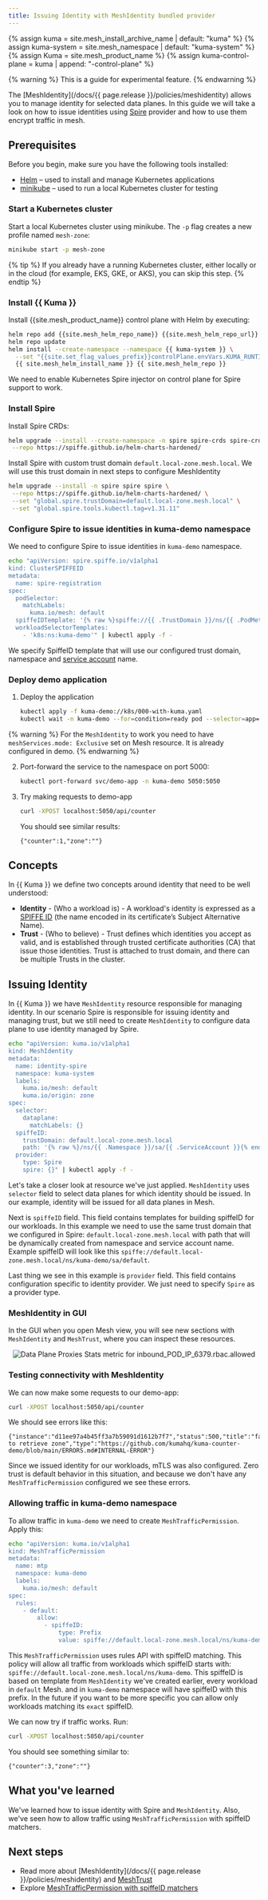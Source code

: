```yaml
---
title: Issuing Identity with MeshIdentity bundled provider
---
```


{% assign kuma = site.mesh_install_archive_name | default: "kuma" %}
{% assign kuma-system = site.mesh_namespace | default: "kuma-system" %}
{% assign Kuma = site.mesh_product_name %}
{% assign kuma-control-plane = kuma | append: "-control-plane" %}

{% warning %}
This is a guide for experimental feature. 
{% endwarning %}

The [MeshIdentity](/docs/{{ page.release }}/policies/meshidentity) allows you to manage identity for selected data planes.
In this guide we will take a look on how to issue identities using [Spire](https://spiffe.io/docs/latest/spire-about/) provider and how to use them encrypt traffic
in mesh.

## Prerequisites

Before you begin, make sure you have the following tools installed:

* [Helm](https://helm.sh/) – used to install and manage Kubernetes applications
* [minikube](https://minikube.sigs.k8s.io/docs/) – used to run a local Kubernetes cluster for testing

### Start a Kubernetes cluster

Start a local Kubernetes cluster using minikube. The `-p` flag creates a new profile named `mesh-zone`:

```bash
minikube start -p mesh-zone
```

{% tip %}
If you already have a running Kubernetes cluster, either locally or in the cloud (for example, EKS, GKE, or AKS), you can skip this step.
{% endtip %}

### Install {{ Kuma }}

Install {{site.mesh_product_name}} control plane with Helm by executing:

```sh
helm repo add {{site.mesh_helm_repo_name}} {{site.mesh_helm_repo_url}}
helm repo update
helm install --create-namespace --namespace {{ kuma-system }} \
  --set "{{site.set_flag_values_prefix}}controlPlane.envVars.KUMA_RUNTIME_KUBERNETES_INJECTOR_SPIRE_ENABLED=true" \
  {{ site.mesh_helm_install_name }} {{ site.mesh_helm_repo }}
```

We need to enable Kubernetes Spire injector on control plane for Spire support to work.

### Install Spire

Install Spire CRDs:

```sh
helm upgrade --install --create-namespace -n spire spire-crds spire-crds \
 --repo https://spiffe.github.io/helm-charts-hardened/
```

Install Spire with custom trust domain `default.local-zone.mesh.local`. We will use this trust domain in next steps to configure 
MeshIdentity

```sh
helm upgrade --install -n spire spire spire \
 --repo https://spiffe.github.io/helm-charts-hardened/ \
 --set "global.spire.trustDomain=default.local-zone.mesh.local" \
 --set "global.spire.tools.kubectl.tag=v1.31.11"
```

### Configure Spire to issue identities in kuma-demo namespace

We need to configure Spire to issue identities in `kuma-demo` namespace. 

```sh
echo "apiVersion: spire.spiffe.io/v1alpha1
kind: ClusterSPIFFEID
metadata:
  name: spire-registration
spec:
  podSelector:
    matchLabels:
      kuma.io/mesh: default
  spiffeIDTemplate: '{% raw %}spiffe://{{ .TrustDomain }}/ns/{{ .PodMeta.Namespace }}/sa/{{ .PodSpec.ServiceAccountName }}{% endraw %}'
  workloadSelectorTemplates:
    - 'k8s:ns:kuma-demo'" | kubectl apply -f -
```

We specify SpiffeID template that will use our configured trust domain, namespace and [service account](https://kubernetes.io/docs/concepts/security/service-accounts/) name.


### Deploy demo application

1.  Deploy the application
    ```sh
    kubectl apply -f kuma-demo://k8s/000-with-kuma.yaml
    kubectl wait -n kuma-demo --for=condition=ready pod --selector=app=demo-app --timeout=90s
    ```

{% warning %}
For the `MeshIdentity` to work you need to have `meshServices.mode: Exclusive` set on Mesh resource. It is already configured
in demo.
{% endwarning %}


2.  Port-forward the service to the namespace on port 5000:

    ```sh
    kubectl port-forward svc/demo-app -n kuma-demo 5050:5050
    ```

3. Try making requests to demo-app
   ```sh
   curl -XPOST localhost:5050/api/counter
   ```
   You should see similar results:
   ```
   {"counter":1,"zone":""}
   ```

## Concepts

In {{ Kuma }} we define two concepts around identity that need to be well understood:

* **Identity** - (Who a workload is) - A workload's identity is expressed as a [SPIFFE ID](https://spiffe.io/docs/latest/spiffe-about/overview/) (the name encoded in its certificate’s Subject Alternative Name).
* **Trust** - (Who to believe) - Trust defines which identities you accept as valid, and is established through trusted 
  certificate authorities (CA) that issue those identities. Trust is attached to trust domain, and there can be multiple Trusts in the cluster.

## Issuing Identity

In {{ Kuma }} we have `MeshIdentity` resource responsible for managing identity. In our scenario Spire is responsible for 
issuing identity and managing trust, but we still need to create `MeshIdentity` to configure data plane to use identity 
managed by Spire.

```sh
echo "apiVersion: kuma.io/v1alpha1
kind: MeshIdentity
metadata:
  name: identity-spire
  namespace: kuma-system
  labels:
    kuma.io/mesh: default
    kuma.io/origin: zone
spec:
  selector:
    dataplane:
      matchLabels: {}
  spiffeID:
    trustDomain: default.local-zone.mesh.local
    path: '{% raw %}/ns/{{ .Namespace }}/sa/{{ .ServiceAccount }}{% endraw %}'
  provider:
    type: Spire
    spire: {}" | kubectl apply -f -
```

Let's take a closer look at resource we've just applied. `MeshIdentity` uses `selector` field to select data planes for 
which identity should be issued. In our example, identity will be issued for all data planes in Mesh.

Next is `spiffeID` field. This field contains templates for building spiffeID for our workloads. In this example we
need to use the same trust domain that we configured in Spire: `default.local-zone.mesh.local` with path that will be 
dynamically created from namespace and service account name.
Example spiffeID will look like this `spiffe://default.local-zone.mesh.local/ns/kuma-demo/sa/default`. 

Last thing we see in this example is `provider` field. This field contains configuration specific to identity provider. 
We just need to specify `Spire` as a provider type.

### MeshIdentity in GUI

In the GUI when you open Mesh view, you will see new sections with `MeshIdentity` and `MeshTrust`, where you can inspect these resources.

<center>
<img src="/assets/images/guides/meshidentity/mi-spire.png" alt="Data Plane Proxies Stats metric for inbound_POD_IP_6379.rbac.allowed"/>
</center>

### Testing connectivity with MeshIdentity

We can now make some requests to our demo-app:

```sh
curl -XPOST localhost:5050/api/counter
```

We should see errors like this:

```
{"instance":"d11ee97a4b45ff3a7b59091d1612b7f7","status":500,"title":"failed to retrieve zone","type":"https://github.com/kumahq/kuma-counter-demo/blob/main/ERRORS.md#INTERNAL-ERROR"}
```

Since we issued identity for our workloads, mTLS was also configured. Zero trust is default behavior in this situation, and because
we don't have any `MeshTrafficPermission` configured we see these errors.

### Allowing traffic in kuma-demo namespace

To allow traffic in `kuma-demo` we need to create `MeshTrafficPermission`. Apply this:

```sh
echo "apiVersion: kuma.io/v1alpha1
kind: MeshTrafficPermission
metadata:
  name: mtp
  namespace: kuma-demo
  labels:
    kuma.io/mesh: default
spec:
  rules:
    - default:
        allow:
          - spiffeID:
              type: Prefix
              value: spiffe://default.local-zone.mesh.local/ns/kuma-demo" | kubectl apply -f -
```

This `MeshTrafficPermission` uses rules API with spiffeID matching. This policy will allow all traffic from workloads which spiffeID starts with:
`spiffe://default.local-zone.mesh.local/ns/kuma-demo`. This spiffeID is based on template from `MeshIdentity` we've created earlier, every workload in `default` Mesh.
and in `kuma-demo` namespace will have spiffeID with this prefix. In the future if you want to be more specific you can 
allow only workloads matching its `exact` spiffeID. 

We can now try if traffic works. Run: 

```sh
curl -XPOST localhost:5050/api/counter
```

You should see something similar to:

```
{"counter":3,"zone":""}
```

## What you've learned

We've learned how to issue identity with Spire and `MeshIdentity`. Also, we've seen how to allow traffic using `MeshTrafficPermission` with spiffeID matchers.

## Next steps

- Read more about [MeshIdentity](/docs/{{ page.release }}/policies/meshidentity) and [MeshTrust](TODO)
- Explore [MeshTrafficPermission with spiffeID matchers](TODO)
